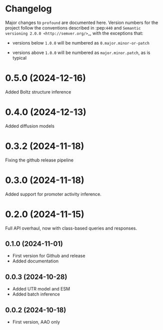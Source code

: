 # Changelog

Major changes to `profound` are documented here.
Version numbers for the project follow the conventions described in :pep:`440`
and `Semantic versioning 2.0.0 <http://semver.org/>`\_, with the exceptions that:

- versions below `1.0.0` will be numbered as `0.major.minor-or-patch`

- versions above `1.0.0` will be numbered as `major.minor.patch`, as is
  typical


# 0.5.0 (2024-12-16)

Added Boltz structure inference

# 0.4.0 (2024-12-13)

Added diffusion models

# 0.3.2 (2024-11-18)

Fixing the github release pipeline

# 0.3.0 (2024-11-18)

Added support for promoter activity inference.

# 0.2.0 (2024-11-15)

Full API overhaul, now with class-based queries and responses.

## 0.1.0 (2024-11-01)

- First version for Github and release
- Added documentation

## 0.0.3 (2024-10-28)

- Added UTR model and ESM
- Added batch inference

## 0.0.2 (2024-10-18)

- First version, AAO only
